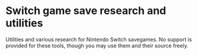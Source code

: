 # Switch game save research and utilities
Utilities and various research for Nintendo Switch savegames.
No support is provided for these tools, though you may use them and their source freely.